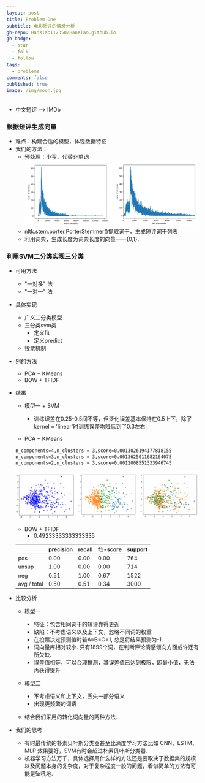 ```yaml
---
layout: post
title: Problem One
subtitle: 电影短评的情感分析
gh-repo: HanXiao112358/HanXiao.github.io
gh-badge:
  - star
  - folk
  - follow
tags:
  - problems
comments: false
published: true
image: /img/moon.jpg
---
```



- 中文短评 ——> IMDb

### 根据短评生成向量
- 难点：构建合适的模型，体现数据特征
- 我们的方法：
  - 预处理：小写、代替非单词
![](../img/len.png)
  - nltk.stem.porter.PorterStemmer()提取词干，生成短评词干列表
  - 利用词典，生成长度为词典长度的向量——{0,1}.


### 利用SVM二分类实现三分类
- 可用方法
  - "一对多" 法
  - "一对一" 法

- 具体实现
  - 广义二分类模型
  - 三分类svm类
    - 定义fit
    - 定义predict
  - 投票机制

- 别的方法
  - PCA + KMeans
  - BOW + TFIDF

- 结果
  - 模型一 + SVM
    - 训练误差在0.25-0.5间不等，但泛化误差基本保持在0.5上下，除了kernel = 'linear'时训练误差均降低到了0.3左右.

  - PCA + KMeans
  ```
  n_components=4,n_clusters = 3,score=0.0013026194177818155
  n_components=3,n_clusters = 3,score=0.0013625011682164075
  n_components=2,n_clusters = 3,score=0.0012008551333946745
  ```
  ![](../img/figure_kmeans.png)
  - BOW + TFIDF
    - 0.49233333333333335

  ||precision  |  recall|  f1-score |  support|
  |--|--|--|--|--|
  |        pos     |  0.00  |    0.00     | 0.00  |     764|
   |     unsup    |   1.00   |   0.00    | 0.00  |     714|
    |      neg   |    0.51    |  1.00   |   0.67   |   1522|
  |avg / total     |  0.50   |   0.51    |  0.34   |   3000|
  
- 比较分析
  - 模型一
    - 特征：包含相同词干的短评靠得更近
    - 缺陷：不考虑语义以及上下文，忽略不同词的权重
    - 在投票决定预测值时若A=B=C=1, 总是将结果预测为-1.
    - 词向量库相对较小. 只有1899个词，在判断评论情感倾向方面或许还有所欠缺.
    - 误差值相等，可以合理推测，其误差值已达到极限，即最小值，无法再获得提升
 
  - 模型二
    - 不考虑语义和上下文，丢失一部分语义
    - 出现更频繁的词语

  - 结合我们采用的转化词向量的两种方法.

- 我们的思考
  - 有时最传统的朴素贝叶斯分类器甚至比深度学习方法比如 CNN、LSTM、MLP 效果要好，SVM有时会超过朴素贝叶斯分类器.
  - 机器学习方法万千，具体选择用什么样的方法还是要取决于数据集的规模以及问题本身的复杂度，对于复杂程度一般的问题，看似简单的方法有可能是坠吼地.


